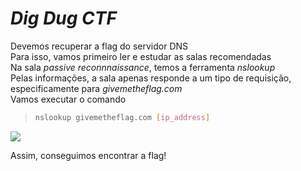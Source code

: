# _**Dig Dug CTF**_

Devemos recuperar a flag do servidor DNS  
Para isso, vamos primeiro ler e estudar as salas recomendadas  
Na sala _passive reconnnaissance_, temos a ferramenta _nslookup_  
Pelas informações, a sala apenas responde a um tipo de requisição, especificamente para _givemetheflag.com_  
Vamos executar o comando
> ```bash
> nslookup givemetheflag.com [ip_address]
> ```
![](scan_lookup)

Assim, conseguimos encontrar a flag!
